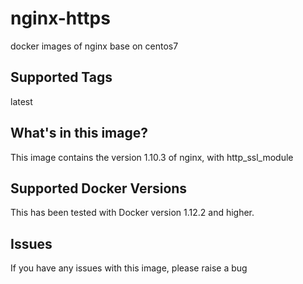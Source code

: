 # nginx-https
docker images of nginx base on centos7

## Supported Tags
latest


## What's in this image?
This image contains the version 1.10.3 of nginx, with http_ssl_module


## Supported Docker Versions
This has been tested with Docker version 1.12.2 and higher.

## Issues
If you have any issues with this image, please raise a bug
